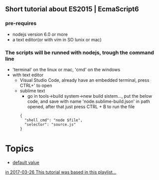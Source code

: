 ## Short tutorial about ES2015 | EcmaScript6

### pre-requires 
* nodejs version 6.0 or more
* a text editor(or with vim in SO lunix or mac)

### The scripts will be runned with nodejs, trough the command line
* 'terminal' on the linux or mac, 'cmd' on the windows
* with text editor
  * Visual Studio Code, already have an embedded terminal, press CTRL+' to open
  * sublime text
    * go in tools->build system->new build sistem..., put the below code, and save with name 'node.sublime-build.json' in path opened,
    after that just press CTRL + B to run the file
    ```
    {
      "shell_cmd": "node $file",
      "selector": "source.js"
    }
    ```  

# Topics
 * [default value](https://github.com/MRCardoso/es2015-basic/blob/master/topics/00-steps.md)


[in 2017-03-26 This tutorial was based in this playlist...](https://www.youtube.com/watch?v=vcoMWWVZS7c&list=PLDm7BSK-M5Yk30T65F5yeuCcStOQBPKq2)
